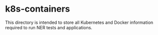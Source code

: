 # k8s-containers

This directory is intended to store all Kubernetes and Docker information
required to run NER tests and applications.
